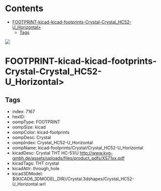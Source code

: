 



Contents
========

* [FOOTPRINT-kicad-kicad-footprints-Crystal-Crystal_HC52-U_Horizontal>](#footprint-kicad-kicad-footprints-crystal-crystal_hc52-u_horizontal)
	* [Tags](#tags)
  
![][im]
# FOOTPRINT-kicad-kicad-footprints-Crystal-Crystal_HC52-U_Horizontal>

## Tags

- index: 7167
- hexID: 
- oompType: FOOTPRINT
- oompSize: kicad
- oompColor: kicad-footprints
- oompDesc: Crystal
- oompIndex: Crystal_HC52-U_Horizontal
- oompName: kicad-footprints/Crystal/Crystal_HC52-U_Horizontal
- kicadDesc: Crystal THT HC-51/U http://www.kvg-gmbh.de/assets/uploads/files/product_pdfs/XS71xx.pdf
- kicadTags: THT crystal
- kicadAttr: through_hole
- kicad3DModel: ${KICAD6_3DMODEL_DIR}/Crystal.3dshapes/Crystal_HC52-U_Horizontal.wrl



[im]: image.png
